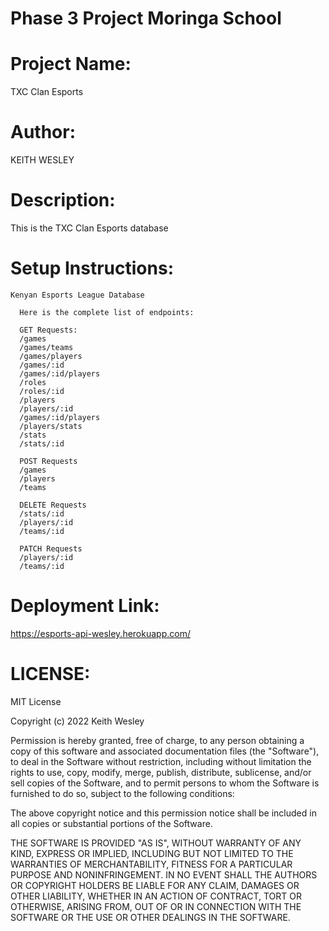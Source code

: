 # Phase 3 Project Moringa School
# Project Name:
TXC Clan Esports

# Author:
KEITH WESLEY
# Description:
This is the TXC Clan Esports database

# Setup Instructions:
    Kenyan Esports League Database

      Here is the complete list of endpoints:

      GET Requests:
      /games
      /games/teams
      /games/players
      /games/:id
      /games/:id/players
      /roles
      /roles/:id
      /players
      /players/:id
      /games/:id/players
      /players/stats
      /stats
      /stats/:id
      
      POST Requests
      /games
      /players
      /teams

      DELETE Requests
      /stats/:id
      /players/:id
      /teams/:id

      PATCH Requests
      /players/:id
      /teams/:id

# Deployment Link:
https://esports-api-wesley.herokuapp.com/

# LICENSE:
MIT License

Copyright (c) 2022 Keith Wesley

Permission is hereby granted, free of charge, to any person obtaining a copy
of this software and associated documentation files (the "Software"), to deal
in the Software without restriction, including without limitation the rights
to use, copy, modify, merge, publish, distribute, sublicense, and/or sell
copies of the Software, and to permit persons to whom the Software is
furnished to do so, subject to the following conditions:

The above copyright notice and this permission notice shall be included in all
copies or substantial portions of the Software.

THE SOFTWARE IS PROVIDED "AS IS", WITHOUT WARRANTY OF ANY KIND, EXPRESS OR
IMPLIED, INCLUDING BUT NOT LIMITED TO THE WARRANTIES OF MERCHANTABILITY,
FITNESS FOR A PARTICULAR PURPOSE AND NONINFRINGEMENT. IN NO EVENT SHALL THE
AUTHORS OR COPYRIGHT HOLDERS BE LIABLE FOR ANY CLAIM, DAMAGES OR OTHER
LIABILITY, WHETHER IN AN ACTION OF CONTRACT, TORT OR OTHERWISE, ARISING FROM,
OUT OF OR IN CONNECTION WITH THE SOFTWARE OR THE USE OR OTHER DEALINGS IN THE
SOFTWARE.